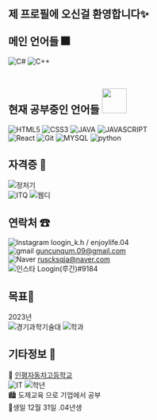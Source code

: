 ## 제 프로필에 오신걸 환영합니다✨ <br><br> 메인 언어들 🎆
![C#](https://img.shields.io/badge/C%23-239120?style=for-the-badge&logo=c-sharp&logoColor=white)
![C++](https://img.shields.io/badge/c++-%2300599C.svg?style=for-the-badge&logo=c%2B%2B&logoColor=white)
<br><br>
## 현재 공부중인 언어들 <img src="https://ifh.cc/g/ScZL6o.gif" width="50"><br>
![HTML5](https://img.shields.io/badge/-HTML5-F05032?stlye=for-the-badge&logo=HTML5&logoColor=ffffff)
![CSS3](https://img.shields.io/badge/-CSS3-007ACC?stlye=for-the-badge&logo=CSS3&logoColor=ffffff)
![JAVA](https://img.shields.io/badge/-JAVA-2b2b61?stlye=for-the-badge&logo=JAVA)
![JAVASCRIPT](https://img.shields.io/badge/-JAVASCRIPT-000000?stlye=for-the-badge&logo=JAVASCRIPT)
<BR>
![React](https://img.shields.io/badge/-React-black?stlye=for-the-badge&logo=React)
![Git](https://img.shields.io/badge/-Git-red?stlye=for-the-badge&logo=Git&logoColor=ffffff)
![MYSQL](https://img.shields.io/badge/-MYSQL-grey?stlye=for-the-badge&logo=MYSQL&logoColor=ffffff)
![python](https://img.shields.io/badge/-python-323232?stlye=for-the-badge&logo=python)
<br>

   
## 자격증 📜
   ![정처기](https://img.shields.io/badge/-정보처리기능사(필기)-FFFFFF)
   <br>
   ![ITQ](https://img.shields.io/badge/-ITQ한글(B)-FFFFFF)
   ![웹디](https://img.shields.io/badge/-웹디자인기능사-FFFFFF)
   <br>
   
## 연락처 ☎
![Instagram](https://img.shields.io/badge/-Instagram-ffffff?stlye=for-the-badge&logo=instagram)   loogin_k.h /  enjoylife.04
   <br>
![gmail](https://img.shields.io/badge/-Gmail-ffffff?stlye=for-the-badge&logo=Gmail) guncunqum.09@gmail.com
  <br>
![Naver](https://img.shields.io/badge/-Naver-228c22?stlye=for-the-badge&logo=Naver) ruscksqja@naver.com
  <br>
![인스타](https://img.shields.io/badge/-Discord-000000?stlye=for-the-badge&logo=discord) Loogin(루긴)#9184

## 목표🌈
 2023년<br>
![경기과학기술대](https://img.shields.io/badge/-경기과학기술대-blue) ![학과](https://img.shields.io/badge/-게임학과(4년제)-000000) <br>


 ## 기타정보 🧾
  🏫 <a href="http://inpyung.icehs.kr/main.do">인평자동차고등학교</a><br>
  ![IT](https://img.shields.io/badge/-IT학과-000000)
  ![학년](https://img.shields.io/badge/-3학년-000000)
   <br>
  🏙 도제교육 으로 기업에서 공부
   <br>
  🎁생일 12월 31일 .04년생
